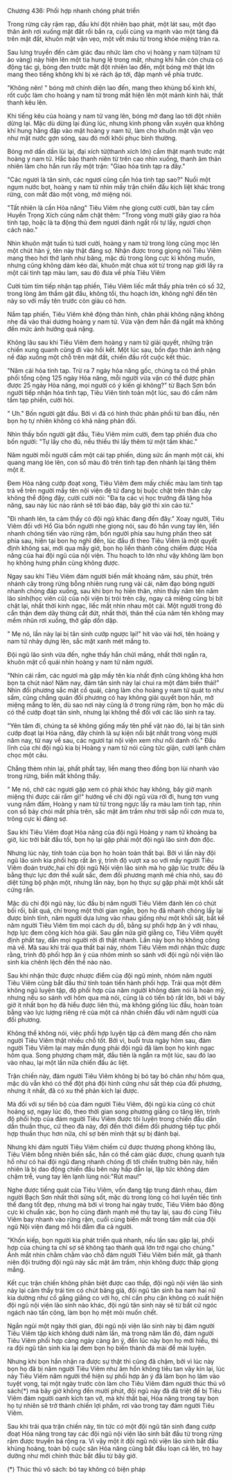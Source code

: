 




Chương 436: Phối hợp nhanh chóng phát triển


Trong rừng cây rậm rạp, đấu khí đột nhiên bạo phát, một lát sau, một đạo thân ảnh rơi xuống mặt đất rồi bắn ra, cuối cùng va mạnh vào một tảng đá trên mặt đất, khuôn mặt vặn vẹo, một vết máu từ trong khóe miệng tràn ra.

Sau lưng truyền đến cảm giác đau nhức làm cho vị hoàng y nam tử(nam tử áo vàng) này hiện lên một tia hung lệ trong mắt, nhưng khi hắn còn chưa có động tác gì, bóng đen trước mặt đột nhiên lao đến, một bóng mờ thật lớn mang theo tiếng không khí bị xé rách ập tới, đập mạnh về phía trước.

"Không nên! " bóng mờ chính diện lao đến, mang theo khủng bố kình khí, rốt cuộc làm cho hoàng y nam tử trong mắt hiện lên một mảnh kinh hãi, thất thanh kêu lên.

Khi tiếng kêu của hoàng y nam tử vang lên, bóng mờ đang lao tới đột nhiên dừng lại. Mặc dù dừng lại đúng lúc, nhưng kình phong vẫn xuyên qua không khí hung hăng đập vào mặt hoàng y nam tử, làm cho khuôn mặt vặn vẹo như mặt nước gợn sóng, sau đó mới khôi phục bình thường.

Bóng mờ dần dần lùi lại, đại xích tử(thanh xích lớn) cắm thật mạnh trước mặt hoàng y nam tử. Hắc bào thanh niên từ trên cao nhìn xuống, thanh âm thản nhiên làm cho hắn run rẩy một trận: "Giao hỏa tinh tạp ra đây."

"Các ngươi là tân sinh, các ngươi cũng cần hỏa tinh tạp sao?" Nuối một ngụm nước bọt, hoàng y nam tử nhìn mấy trận chiến đấu kịch liệt khác trong rừng, con mắt đảo một vòng, mở miệng nói.

"Tất nhiên là cần Hỏa năng" Tiêu Viêm nhẹ giọng cười cười, bàn tay cầm Huyền Trọng Xích cũng nắm chặt thêm: "Trong vòng mười giây giao ra hỏa tinh tạp, hoặc là ta động thủ đem ngươi đánh ngất rồi tự lấy, ngươi chọn cách nào."

Nhìn khuôn mặt tuấn tú tươi cười, hoàng y nam tử trong lòng cũng mọc lên một chút hàn ý, tên này thật đáng sợ. Nhận được trong giọng nói Tiêu Viêm mang theo hơi thở lạnh như băng, mặc dù trong lòng cực kì không muốn, nhưng cũng không dám kéo dài, khuôn mặt chua xót từ trong nạp giới lấy ra một cái tinh tạp màu lam, sau đó đưa về phía Tiêu Viêm

Cười tủm tỉm tiếp nhận tạp phiến, Tiêu Viêm liếc mắt thấy phía trên có số 32, trong lòng âm thầm gật đầu, không tồi, thu hoạch lớn, không nghĩ đến tên này so với mấy tên trước còn giàu có hơn.

Nắm tạp phiến, Tiêu Viêm khẽ động thân hình, chân phải không nặng không nhẹ đá vào thái dương hoàng y nam tử. Vừa vặn đem hắn đá ngất mà không đến mức ảnh hưởng quá nặng.

Không lâu sau khi Tiêu Viêm đem hoàng y nam tử giải quyết, những trận chiến xung quanh cũng đi vào hồi kết. Một lúc sau, bốn đạo thân ảnh nặng nề đáp xuống một chỗ trên mặt đất, chiến đấu rốt cuộc kết thúc.

"Năm cái hỏa tinh tap. Trừ ra 7 ngày hỏa năng gốc, chúng ta có thể phân phối tổng cộng 125 ngày Hỏa năng, mỗi người vừa vặn có thể được phân được 25 ngày Hỏa năng, mọi người có ý kiến gì không?" từ Bạch Sơn bốn người tiếp nhận hỏa tinh tạp, Tiêu Viên tính toán một lúc, sau đó cầm năm tấm tạp phiến, cười hỏi.

" Uh." Bốn người gật đầu. Bởi vì đã có hình thức phân phối từ ban đầu, nên bọn họ tự nhiên không có khả năng phản đối.

Nhìn thấy bốn người gật đầu, Tiêu Viêm mỉm cười, đem tạp phiến đưa cho bốn người: "Tự lấy cho đủ, nếu thiếu thì lấy thêm từ một tấm khác."

Năm người mỗi người cầm một cái tạp phiến, dùng sức ấn mạnh một cái, khi quang mang lóe lên, con số màu đỏ trên tinh tạp đen nhánh lại tăng thêm một ít.

Đem Hỏa năng cướp đoạt xong, Tiêu Viêm đem mấy chiếc màu lam tinh tạp trả về trên người mấy tên nội viện đệ tử đang bị buộc chặt trên thân cây không thể động đậy, cười cười nói: "Đa tạ các vị học trưởng đã tặng hỏa năng, sau này lúc nào rảnh sẽ tới báo đáp, bây giờ thì xin cáo từ."

"Đi nhanh lên, ta cảm thấy có đội ngũ khác đang đến đây." Xoay người, Tiêu Viêm đối với Hổ Gia bốn người nhẹ giọng nói, sau đó hắn vung tay lên, liền nhanh chóng tiến vào rừng rậm, bốn người phía sau hưng phấn theo sát phía sau, hiện tại bon họ nghĩ đến, lúc đầu đi theo Tiêu Viêm là một quyết định không sai, mới qua mấy giờ, bọn họ liền thành công chiếm được Hỏa năng của hai đội ngũ của nội viện. Thu hoạch to lớn như vậy không làm bọn họ không hưng phấn cũng không được.

Ngay sau khi Tiêu Viêm đám người biến mất khoảng năm, sáu phút, trên nhánh cây trong rừng bỗng nhiên rung rung vài cái, năm đạo bóng người nhanh chóng đáp xuống, sau khi bọn họ hiện thân, nhìn thấy năm tên năm lão sinh(học viên cũ) của nội viện bị trói trên cây, ngay cả miệng cũng bị bịt chặt lại, nhất thời kinh ngạc, liếc mắt nhìn nhau một cái. Một người trong đó cẩn thận đem dây thừng cắt đứt, nhất thời, thân thể của năm tên không may mềm nhũn rơi xuống, thở gấp dồn dập.

" Mẹ nó, lần này lại bị tân sinh cướp ngược lại!" hít vào vài hơi, tên hoàng y nam tử nhảy dựng lên, sắc mặt xanh mét mắng to.

Đội ngũ lão sinh vừa đến, nghe thấy hắn chửi mắng, nhất thời ngẩn ra, khuôn mặt cổ quái nhìn hoàng y nam tử năm người.

"Nhìn cái rắm, các ngươi mà gặp mấy tên kia nhất định cũng không khá hơn bọn ta chút nào! Năm nay, đám tân sinh này lại chui ra một đám biến thái!" Nhìn đối phương sắc mặt cổ quái, càng làm cho hoàng y nam tử quát to như sấm, cũng chẳng quản đối phương có hay không giải quyết bọn hắn, mở miệng mắng to lên, dù sao nơi này cũng là ở trong rừng rậm, bọn họ mặc dù có thể cướp đoạt tân sinh, nhưng lại không thể đối với các lão sinh ra tay.

"Yên tâm đi, chúng ta sẽ không giống mấy tên phế vật nào đó, lại bị tân sinh cướp đoạt lại Hỏa năng, đây chính là sự kiện nổi bật nhất trong vòng mười năm nay, từ nay về sau, các ngươi tại nội viện xem như nổi danh rồi." Đầu lĩnh của chi đội ngũ kia bị Hoàng y nam tử nói cũng tức giận, cười lạnh châm chọc một câu.

Chẳng thèm nhìn lại, phất phất tay, liền mang theo đồng bọn lùi nhanh vào trong rừng, biến mất không thấy.

" Mẹ nó, chờ các ngươi gặp xem có phải khóc hay không, bây giờ mạnh miệng thì được cái rắm gì!" hướng về chi đội ngũ vừa rời đi, hung tợn vung vung nắm đấm, Hoàng y nam tử từ trong ngực lấy ra màu lam tinh tạp, nhìn con số bảy chói mắt phía trên, sắc mặt âm trầm như trời sắp nổi cơn mưa to, trông cực kì đáng sợ.

Sau khi Tiêu Viêm đoạt Hỏa năng của đội ngũ Hoàng y nam tử khoảng ba giờ, lúc trời bắt đầu tối, bọn họ lại gặp phải một đội ngũ lão sinh đơn độc.

Nhưng lúc này, tính toán của bọn họ hoàn toàn thất bại. Bởi vì lần này đội ngũ lão sinh kia phối hợp rất ăn ý, trình độ vượt xa so với mấy người Tiêu Viêm đoán trước,hai chi đội ngũ Nội viện lão sinh mà họ gặp lúc trước đều là bằng thực lực đơn thể xuất sắc, đem đối phương mạnh mẽ chia nhỏ, sau đó diệt từng bộ phận một, nhưng lần này, bọn họ thực sự gặp phải một khối sắt cứng rắn.

Mặc dù chi đội ngũ này, lúc đầu bị năm người Tiêu Viêm đánh lén có chút bối rối, bất quá, chỉ trong một thời gian ngắn, bọn họ đã nhanh chóng lấy lại được bình tĩnh, năm người dựa lưng vào nhau giống như một khối sắt, bất kể năm người Tiêu Viêm tìm mọi cách dụ dỗ, bằng sự phối hợp ăn ý với nhau, hợp lực đem công kích hóa giải. Sau gần nửa giờ giằng co, Tiêu Viêm quyết định phất tay, dẫn mọi người rời đi thật nhanh. Lần này bọn họ không công mà về. Mà sau khi trải qua thất bại này, nhóm Tiêu Viêm mới nhận thức được rằng, trình độ phối hợp ăn ý của nhóm mình so sánh với đội ngũ nội viện lão sinh kia chênh lệch đến thế nào nào.

Sau khi nhận thức được nhược điểm của đội ngũ mình, nhóm năm người Tiêu Viêm cũng bắt đầu thử tính toán tiến hành phối hợp. Trải qua một đêm không ngủ luyện tập, độ phối hợp của năm người không dám nói là hoàn mỹ, nhưng nếu so sánh với hôm qua mà nói, cũng là có tiến bộ rất lớn, bởi vì bây giờ ít nhất bọn họ đã hiểu được liên thủ, mà không giống lúc đầu, hoàn toàn bằng vào lực lượng riêng rẽ của một cá nhân chiến đấu với năm người của đối phương.

Không thể không nói, việc phối hợp luyện tập cả đêm mang đến cho năm người Tiêu Viêm thật nhiều chỗ tốt. Bởi vì, buổi trưa ngày hôm sau, đám người Tiêu Viêm lại may mắn đụng phải đội ngũ đã làm bọn họ kinh ngạc hôm qua. Song phương chạm mặt, đầu tiên là ngẩn ra một lúc, sau đó lao vào nhau, lại một lần nữa chiến đấu ác liệt.

Trận chiến này, đám người Tiêu Viêm không bị bó tay bó chân như hôm qua, mặc dù vẫn khó có thể đột phá đội hình cứng như sắt thép của đối phương, nhưng ít nhất, đã có xu thế phản kích lại được.

Mà đối với sự tiến bộ của đám người Tiêu Viêm, đội ngũ kia cũng có chút hoảng sợ, ngay lúc đó, theo thời gian song phương giằng co tăng lên, trình độ phối hợp của đám người Tiêu Viêm được tôi luyện trong chiến đấu dần dần thuần thục, cứ theo đà này, đợi đến thời điểm đối phương tiếp tục phối hợp thuần thục hơn nữa, chỉ sợ bên mình thật sự bị đánh bại.

Nhưng khi đám người Tiêu Viêm chiếm cứ được thượng phong không lâu, Tiêu Viêm bỗng nhiên biến sắc, hắn có thể cảm giác được, chung quanh tựa hồ như có hai đội ngũ đang nhanh chóng đi tới chiến trường bên này, hiển nhiên là bị dao động chiến đấu bên này hấp dẫn lại, lập tức không dám chậm trễ, vung tay lên lạnh lùng nói:"Rút mau!"

Nghe được tiếng quát của Tiêu Viêm, vốn đang tập trung đánh nhau, đám người Bạch Sơn nhất thời sửng sốt, mặc dù trong lòng có hơi luyến tiếc tình thế đang tốt đẹp, nhưng mà bởi vì trong hai ngày trước, Tiêu Viêm báo động cực kì chuẩn xác, bọn họ cũng đành mạnh mẽ thu tay lại, sau đó cùng Tiêu Viêm bay nhanh vào rừng rậm, cuối cùng biến mất trong tầm mắt của đội ngũ Nội viện đang mồ hôi đầm đìa cả người.

"Khốn kiếp, bọn người kia phát triển quá nhanh, nếu lần sau gặp lại, phối hợp của chúng ta chỉ sợ sẽ không tạo thành quá lớn trở ngại cho chúng." Ánh mắt nhìn chằm chằm vào chỗ đám người Tiêu Viêm biến mất, gã thanh niên đội trưởng đội ngũ này sắc mặt âm trầm, nhịn không được thấp giọng mắng.

Kết cục trận chiến không phân biệt được cao thấp, đội ngũ nội viện lão sinh này lại cảm thấy trái tim có chút băng giá, đội ngũ tân sinh ba nam hai nữ kia dường như cố gắng giằng co với họ, chỉ cần phụ cận không có xuất hiện đội ngũ nội viện lão sinh nào khác, đội ngũ tân sinh này sẽ từ bất cứ ngóc ngách nào tấn công, làm bọn họ mệt mỏi muốn chết.

Ngắn ngủi một ngày thời gian, đội ngũ nội viện lão sinh này bị đám người Tiêu Viêm tập kích không dưới năm lần, mà trong năm lần đó, đám người Tiêu Viêm phối hợp càng ngày càng ăn ý, đến lúc này bọn họ mới hiểu, thì ra đội ngũ tân sinh kia lại đem bọn họ biến thành đá mài để mài luyện.

Nhưng khi bọn hắn nhận ra được sự thật thì cũng đã chậm, bởi vì lúc này bọn họ đã bị năm người Tiêu Viêm như âm hồn không tiêu tan vây kín lại, lúc này Tiêu Viêm năm người thể hiện sự phối hợp ăn ý đã làm bọn họ lâm vào tuyệt vọng, tại một ngày trước còn làm cho Tiêu Viêm đám người thúc thủ vô sách(*) mà bây giờ không đến mười phút, đội ngũ này đã đã triệt để bị Tiêu Viêm đám người oanh kích tan vỡ, mà khi thất bại, Hỏa năng trong tay bọn họ tự nhiên sẽ trở thành chiến lợi phẩm, rơi vào trong tay đám người Tiêu Viêm.

Sau khi trải qua trận chiến này, tin tức có một đội ngũ tân sinh đang cướp đoạt Hỏa năng trong tay các đội ngũ nội viện lão sinh bắt đầu từ trong rừng rậm được truyền bá rộng ra. Vì vậy một ít đội ngũ nội viện lão sinh bắt đầu khủng hoảng, toàn bộ cuộc săn Hỏa năng cũng bắt đầu loạn cả lên, trò hay dường như mới chính thức bắt đầu từ bây giờ.

(*) Thúc thủ vô sách: bó tay không có biện pháp




